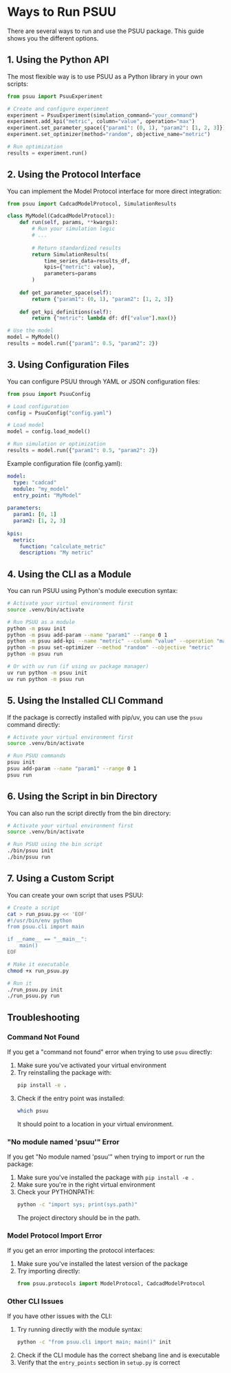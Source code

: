 # Ways to Run PSUU

There are several ways to run and use the PSUU package. This guide shows you the different options.

## 1. Using the Python API

The most flexible way is to use PSUU as a Python library in your own scripts:

```python
from psuu import PsuuExperiment

# Create and configure experiment
experiment = PsuuExperiment(simulation_command="your_command")
experiment.add_kpi("metric", column="value", operation="max")
experiment.set_parameter_space({"param1": (0, 1), "param2": [1, 2, 3]})
experiment.set_optimizer(method="random", objective_name="metric")

# Run optimization
results = experiment.run()
```

## 2. Using the Protocol Interface

You can implement the Model Protocol interface for more direct integration:

```python
from psuu import CadcadModelProtocol, SimulationResults

class MyModel(CadcadModelProtocol):
    def run(self, params, **kwargs):
        # Run your simulation logic
        # ...
        
        # Return standardized results
        return SimulationResults(
            time_series_data=results_df,
            kpis={"metric": value},
            parameters=params
        )
    
    def get_parameter_space(self):
        return {"param1": (0, 1), "param2": [1, 2, 3]}
    
    def get_kpi_definitions(self):
        return {"metric": lambda df: df["value"].max()}

# Use the model
model = MyModel()
results = model.run({"param1": 0.5, "param2": 2})
```

## 3. Using Configuration Files

You can configure PSUU through YAML or JSON configuration files:

```python
from psuu import PsuuConfig

# Load configuration
config = PsuuConfig("config.yaml")

# Load model
model = config.load_model()

# Run simulation or optimization
results = model.run({"param1": 0.5, "param2": 2})
```

Example configuration file (config.yaml):
```yaml
model:
  type: "cadcad"
  module: "my_model"
  entry_point: "MyModel"
  
parameters:
  param1: [0, 1]
  param2: [1, 2, 3]
  
kpis:
  metric:
    function: "calculate_metric"
    description: "My metric"
```

## 4. Using the CLI as a Module

You can run PSUU using Python's module execution syntax:

```bash
# Activate your virtual environment first
source .venv/bin/activate

# Run PSUU as a module
python -m psuu init
python -m psuu add-param --name "param1" --range 0 1
python -m psuu add-kpi --name "metric" --column "value" --operation "max"
python -m psuu set-optimizer --method "random" --objective "metric"
python -m psuu run

# Or with uv run (if using uv package manager)
uv run python -m psuu init
uv run python -m psuu run
```

## 5. Using the Installed CLI Command

If the package is correctly installed with pip/uv, you can use the `psuu` command directly:

```bash
# Activate your virtual environment first
source .venv/bin/activate

# Run PSUU commands
psuu init
psuu add-param --name "param1" --range 0 1
psuu run
```

## 6. Using the Script in bin Directory

You can also run the script directly from the bin directory:

```bash
# Activate your virtual environment first
source .venv/bin/activate

# Run PSUU using the bin script
./bin/psuu init
./bin/psuu run
```

## 7. Using a Custom Script

You can create your own script that uses PSUU:

```bash
# Create a script
cat > run_psuu.py << 'EOF'
#!/usr/bin/env python
from psuu.cli import main

if __name__ == "__main__":
    main()
EOF

# Make it executable
chmod +x run_psuu.py

# Run it
./run_psuu.py init
./run_psuu.py run
```

## Troubleshooting

### Command Not Found

If you get a "command not found" error when trying to use `psuu` directly:

1. Make sure you've activated your virtual environment
2. Try reinstalling the package with:
   ```bash
   pip install -e .
   ```
3. Check if the entry point was installed:
   ```bash
   which psuu
   ```
   It should point to a location in your virtual environment.

### "No module named 'psuu'" Error

If you get "No module named 'psuu'" when trying to import or run the package:

1. Make sure you've installed the package with `pip install -e .`
2. Make sure you're in the right virtual environment
3. Check your PYTHONPATH:
   ```bash
   python -c "import sys; print(sys.path)"
   ```
   The project directory should be in the path.

### Model Protocol Import Error

If you get an error importing the protocol interfaces:

1. Make sure you've installed the latest version of the package
2. Try importing directly:
   ```python
   from psuu.protocols import ModelProtocol, CadcadModelProtocol
   ```

### Other CLI Issues

If you have other issues with the CLI:

1. Try running directly with the module syntax:
   ```bash
   python -c "from psuu.cli import main; main()" init
   ```
2. Check if the CLI module has the correct shebang line and is executable
3. Verify that the `entry_points` section in `setup.py` is correct
